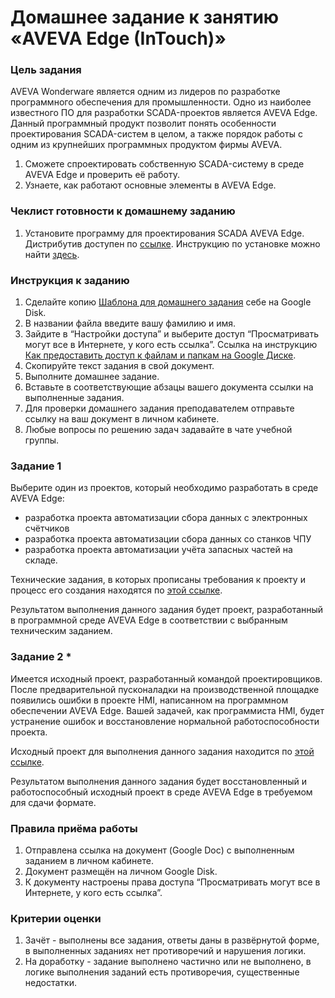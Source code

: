 # Домашнее задание к занятию «AVEVA Edge (InTouch)»

### Цель задания

AVEVA Wonderware является одним из лидеров по разработке программного обеспечения для промышленности. Одно из наиболее известного ПО для разработки SCADA-проектов является AVEVA Edge. Данный программный продукт позволит понять особенности проектирования SCADA-систем в целом, а также порядок работы с одним из крупнейших программных продуктом фирмы AVEVA.

1. Сможете спроектировать собственную SCADA-систему в среде AVEVA Edge и проверить её работу.
2. Узнаете, как работают основные элементы в AVEVA Edge.


### Чеклист готовности к домашнему заданию

1. Установите программу для проектирования SCADA AVEVA Edge. Дистрибутив доступен по [ссылке](https://drive.google.com/drive/folders/1aGQvSz04BEAZFBLIdxeZwAiXZZRKHYj4?usp=sharing). Инструкцию по установке можно найти [здесь](https://docs.google.com/presentation/d/10pURrRI7lO3BO5YweXTOCHEln-TlFRwXfhIYO47FKpg/edit?usp=sharing).

### Инструкция к заданию

1. Сделайте копию [Шаблона для домашнего задания](https://docs.google.com/document/d/1fe9BwLdUZYz5cLqUP80OkyZio1NSWilWzU1A3JpN_r4/edit?usp=sharing) себе на Google Disk.
2. В названии файла введите вашу фамилию и имя.
3. Зайдите в “Настройки доступа” и выберите доступ “Просматривать могут все в Интернете, у кого есть ссылка”. Ссылка на инструкцию [Как предоставить доступ к файлам и папкам на Google Диске](https://support.google.com/docs/answer/2494822?hl=ru&co=GENIE.Platform%3DDesktop).
4. Скопируйте текст задания в свой документ.
5. Выполните домашнее задание.
6. Вставьте в соответствующие абзацы вашего документа ссылки на выполненные задания.
7. Для проверки домашнего задания преподавателем отправьте ссылку на ваш документ в личном кабинете.
8. Любые вопросы по решению задач задавайте в чате учебной группы.

### Задание 1

Выберите один из проектов, который необходимо разработать в среде AVEVA Edge:
- разработка проекта автоматизации сбора данных с электронных счётчиков 
- разработка проекта автоматизации сбора данных со станков ЧПУ
- разработка проекта автоматизации учёта запасных частей на складе.

Технические задания, в которых прописаны требования к проекту и процесс его создания находятся по [этой ссылке](https://drive.google.com/drive/folders/1l_gxQp_T8BLViExD62dlHm42rj2SBUTE?usp=sharing).

Результатом выполнения данного задания будет проект, разработанный в программной среде AVEVA Edge в соответствии с выбранным техническим заданием.

### Задание 2 *

Имеется исходный проект, разработанный командой проектировщиков. После предварительной пусконаладки на производственной площадке появились ошибки в проекте HMI, написанном на программном обеспечении AVEVA Edge.
Вашей задачей, как программиста HMI, будет устранение ошибок и восстановление нормальной работоспособности проекта.

Исходный проект для выполнения данного задания находится по [этой ссылке](https://drive.google.com/drive/folders/1fLBYe2ONfIzhVhe1_bHYfuBSutHaAvRn?usp=sharing).

Результатом выполнения данного задания будет восстановленный и работоспособный исходный проект в среде AVEVA Edge в требуемом для сдачи формате.

### Правила приёма работы

1. Отправлена ссылка на документ (Google Doc) с выполненным заданием в личном кабинете.
2. Документ размещён на личном Google Disk.
3. К документу настроены права доступа “Просматривать могут все в Интернете, у кого есть ссылка”.

### Критерии оценки

1. Зачёт - выполнены все задания, ответы даны в развёрнутой форме, в выполненных заданиях нет противоречий и нарушения логики.
2. На доработку - задание выполнено частично или не выполнено, в логике выполнения заданий есть противоречия, существенные недостатки.
